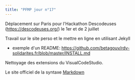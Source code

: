 ```yaml
---
title: "PFMP jour n°17"
---
```


Déplacement sur Paris pour l'Hackathon Descodeuses (<https://descodeuses.org/>) le 1er et de 2 juillet

Travail sur le site perso et le mettre en ligne en utilisant Jekyll

- exemple d'un README: <https://github.com/betagouv/rdv-solidarites.fr/blob/master/INSTALL.md>

Nettoyage des extensions du VisualCodeStudio.

Le site officiel de la syntaxe [Markdown](https://daringfireball.net/projects/markdown/)
